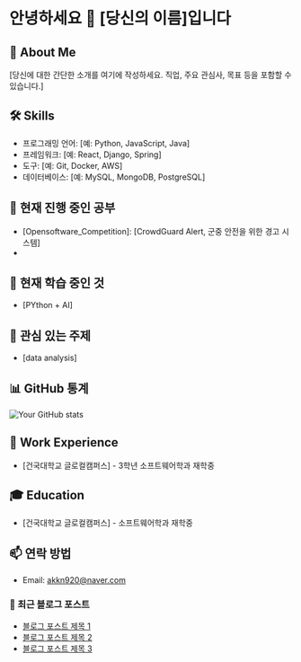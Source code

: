 # 안녕하세요 👋 [당신의 이름]입니다

## 🚀 About Me
[당신에 대한 간단한 소개를 여기에 작성하세요. 직업, 주요 관심사, 목표 등을 포함할 수 있습니다.]

## 🛠 Skills
- 프로그래밍 언어: [예: Python, JavaScript, Java]
- 프레임워크: [예: React, Django, Spring]
- 도구: [예: Git, Docker, AWS]
- 데이터베이스: [예: MySQL, MongoDB, PostgreSQL]

## 🔭 현재 진행 중인 공부
- [Opensoftware_Competition]: [CrowdGuard Alert, 군중 안전을 위한 경고 시스템]
- [SQLD]: [SQL이해]

## 🌱 현재 학습 중인 것
- [PYthon + AI]

## 🌱 관심 있는 주제
- [data analysis]

## 📊 GitHub 통계
![Your GitHub stats](https://github-readme-stats.vercel.app/api?username=yourusername&show_icons=true&theme=radical)

## 💼 Work Experience
- [건국대학교 글로컬캠퍼스] - 3학년 소프트웨어학과 재학중

## 🎓 Education
- [건국대학교 글로컬캠퍼스] - 소프트웨어학과 재학중

## 📫 연락 방법
- Email: akkn920@naver.com


### 📕 최근 블로그 포스트
<!-- BLOG-POST-LIST:START -->
- [블로그 포스트 제목 1](링크)
- [블로그 포스트 제목 2](링크)
- [블로그 포스트 제목 3](링크)
<!-- BLOG-POST-LIST:END -->
